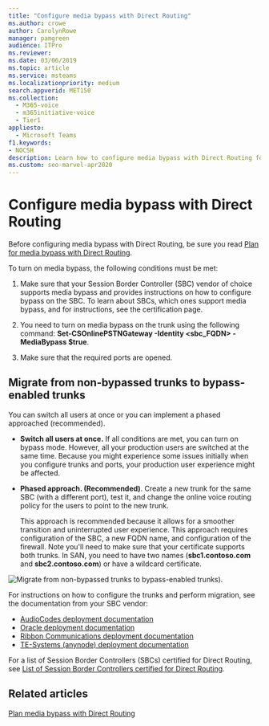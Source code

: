 ```yaml
---
title: "Configure media bypass with Direct Routing"
ms.author: crowe
author: CarolynRowe
manager: pamgreen
audience: ITPro
ms.reviewer: 
ms.date: 03/06/2019
ms.topic: article
ms.service: msteams
ms.localizationpriority: medium
search.appverid: MET150
ms.collection: 
  - M365-voice
  - m365initiative-voice
  - Tier1
appliesto: 
  - Microsoft Teams
f1.keywords:
- NOCSH
description: Learn how to configure media bypass with Direct Routing for Teams Phone.
ms.custom: seo-marvel-apr2020
---
```


# Configure media bypass with Direct Routing

Before configuring media bypass with Direct Routing, be sure you read [Plan for media bypass with Direct Routing](direct-routing-plan-media-bypass.md).

To turn on media bypass, the following conditions must be met:

1.    Make sure that your Session Border Controller (SBC) vendor of choice supports media bypass and provides instructions on how to configure bypass on the SBC. To learn about SBCs, which ones support media bypass, and for instructions, see the certification page.

2.    You need to turn on media bypass on the trunk using the following command:  **Set-CSOnlinePSTNGateway -Identity <sbc_FQDN> -MediaBypass $true**.

3.    Make sure that the required ports are opened. 


## Migrate from non-bypassed trunks to bypass-enabled trunks

You can switch all users at once or you can implement a phased approached (recommended).

- **Switch all users at once.** If all conditions are met, you can turn on bypass mode. However, all your production users are switched at the same time. Because you might experience some issues initially when you configure trunks and ports, your production user experience might be affected. 

- **Phased approach. (Recommended)**.  Create a new trunk for the same SBC (with a different port), test it, and change the online voice routing policy for the users to point to the new trunk. 

  This approach is recommended because it allows for a smoother transition and uninterrupted user experience. This approach requires configuration of the SBC, a new FQDN name, and configuration of the firewall. Note you'll need to make sure that your certificate supports both trunks. In SAN, you need to have two names (**sbc1.contoso.com** and **sbc2.contoso.com**) or have a wildcard certificate.

![Migrate from non-bypassed trunks to bypass-enabled trunks).](media/direct-routing-media-bypass-8.png)

For instructions on how to configure the trunks and perform migration, see the documentation from your SBC vendor:

- [AudioCodes deployment documentation](https://www.audiocodes.com/solutions-products/products/products-for-microsoft-365/direct-routing-for-microsoft-teams)
- [Oracle deployment documentation](https://www.oracle.com/industries/communications/enterprise-session-border-controller/microsoft.html)
- [Ribbon Communications deployment documentation](https://ribboncommunications.com/solutions/enterprise-solutions/microsoft-solutions/direct-routing-microsoft-teams-calling)
- [TE-Systems (anynode) deployment documentation](https://www.anynode.de/anynode-and-microsoft-teams/)

For a list of Session Border Controllers (SBCs) certified for Direct Routing, see [List of Session Border Controllers certified for Direct Routing](direct-routing-border-controllers.md).



## Related articles

[Plan media bypass with Direct Routing](direct-routing-plan-media-bypass.md)
